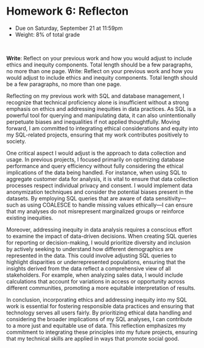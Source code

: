 # Homework 6: Reflecton

- Due on Saturday, September 21 at 11:59pm
- Weight: 8% of total grade

<br>

**Write**: Reflect on your previous work and how you would adjust to include ethics and inequity components. Total length should be a few paragraphs, no more than one page.
Write: Reflect on your previous work and how you would adjust to include ethics and inequity components. Total length should be a few paragraphs, no more than one page.

Reflecting on my previous work with SQL and database management, I recognize that technical proficiency alone is insufficient without a strong emphasis on ethics and addressing inequities in data practices. As SQL is a powerful tool for querying and manipulating data, it can also unintentionally perpetuate biases and inequalities if not applied thoughtfully. Moving forward, I am committed to integrating ethical considerations and equity into my SQL-related projects, ensuring that my work contributes positively to society.

One critical aspect I would adjust is the approach to data collection and usage. In previous projects, I focused primarily on optimizing database performance and query efficiency without fully considering the ethical implications of the data being handled. For instance, when using SQL to aggregate customer data for analysis, it is vital to ensure that data collection processes respect individual privacy and consent. I would implement data anonymization techniques and consider the potential biases present in the datasets. By employing SQL queries that are aware of data sensitivity—such as using COALESCE to handle missing values ethically—I can ensure that my analyses do not misrepresent marginalized groups or reinforce existing inequities.

Moreover, addressing inequity in data analysis requires a conscious effort to examine the impact of data-driven decisions. When creating SQL queries for reporting or decision-making, I would prioritize diversity and inclusion by actively seeking to understand how different demographics are represented in the data. This could involve adjusting SQL queries to highlight disparities or underrepresented populations, ensuring that the insights derived from the data reflect a comprehensive view of all stakeholders. For example, when analyzing sales data, I would include calculations that account for variations in access or opportunity across different communities, promoting a more equitable interpretation of results.

In conclusion, incorporating ethics and addressing inequity into my SQL work is essential for fostering responsible data practices and ensuring that technology serves all users fairly. By prioritizing ethical data handling and considering the broader implications of my SQL analyses, I can contribute to a more just and equitable use of data. This reflection emphasizes my commitment to integrating these principles into my future projects, ensuring that my technical skills are applied in ways that promote social good.
